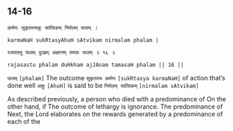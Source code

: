 ## 14-16


```shloka-sa
कर्मणः सुकृतस्याहुः सात्विकम् निर्मलम् फलम् ।
```
```shloka-sa-hk
karmaNaH sukRtasyAhuH sAtvikam nirmalam phalam |
```
```shloka-sa
रजसस्तु फलम् दुःखम् अज्ञानम् तमसः फलम् ॥ १६ ॥
```
```shloka-sa-hk
rajasastu phalam duHkham ajJAnam tamasaH phalam || 16 ||
```

`फलम्` `[phalam]` The outcome `सुकृतस्य कर्मणः` `[sukRtasya karmaNaH]` of action that’s done well `आहुः` `[AhuH]` is said to be `निर्मलम् सात्विकम्` `[nirmalam sAtvikam]` 

As described previously, a person who died with a predominance of 
On the other hand, if 
The outcome of lethargy is ignorance. The predominance of 
Next, the Lord elaborates on the rewards generated by a predominance of each of the 

